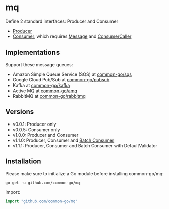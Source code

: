 # mq
Define 2 standard interfaces: Producer and Consumer 
- [Producer](https://github.com/common-go/mq/blob/master/producer.go)
- [Consumer](https://github.com/common-go/mq/blob/master/consumer.go), which requires [Message](https://github.com/common-go/mq/blob/master/message.go) and [ConsumerCaller](https://github.com/common-go/mq/blob/master/consumer_caller.go)

## Implementations
Support these message queues:
- Amazon Simple Queue Service (SQS) at [common-go/sqs](https://github.com/common-go/sqs)
- Google Cloud Pub/Sub at [common-go/pubsub](https://github.com/common-go/pubsub)
- Kafka at [common-go/kafka](https://github.com/common-go/kafka)
- Active MQ at [common-go/amq](https://github.com/common-go/amq)
- RabbitMQ at [common-go/rabbitmq](https://github.com/common-go/rabbitmq)

## Versions
- v0.0.1: Producer only
- v0.0.5: Consumer only
- v1.0.0: Producer and Consumer
- v1.1.0: Producer, Consumer and [Batch Consumer](https://github.com/common-go/mq/blob/master/batch_handler.go)
- v1.1.1: Producer, Consumer and Batch Consumer with DefaultValidator

## Installation
Please make sure to initialize a Go module before installing common-go/mq:

```shell
go get -u github.com/common-go/mq
```

Import:

```go
import "github.com/common-go/mq"
```
